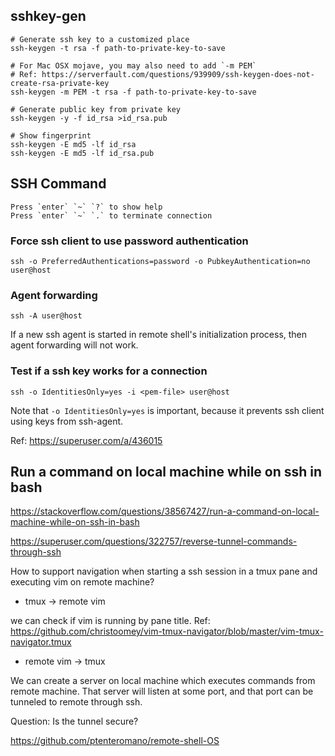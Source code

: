 ## sshkey-gen

```
# Generate ssh key to a customized place
ssh-keygen -t rsa -f path-to-private-key-to-save

# For Mac OSX mojave, you may also need to add `-m PEM`
# Ref: https://serverfault.com/questions/939909/ssh-keygen-does-not-create-rsa-private-key
ssh-keygen -m PEM -t rsa -f path-to-private-key-to-save

# Generate public key from private key
ssh-keygen -y -f id_rsa >id_rsa.pub

# Show fingerprint
ssh-keygen -E md5 -lf id_rsa
ssh-keygen -E md5 -lf id_rsa.pub
```

## SSH Command

```
Press `enter` `~` `?` to show help
Press `enter` `~` `.` to terminate connection
```

### Force ssh client to use password authentication

```
ssh -o PreferredAuthentications=password -o PubkeyAuthentication=no user@host
```

### Agent forwarding

```
ssh -A user@host
```

If a new ssh agent is started in remote shell's initialization process, then agent forwarding will not work.

### Test if a ssh key works for a connection

```
ssh -o IdentitiesOnly=yes -i <pem-file> user@host
```

Note that `-o IdentitiesOnly=yes` is important, because it prevents ssh client
using keys from ssh-agent.

Ref: https://superuser.com/a/436015

##  Run a command on local machine while on ssh in bash

https://stackoverflow.com/questions/38567427/run-a-command-on-local-machine-while-on-ssh-in-bash

https://superuser.com/questions/322757/reverse-tunnel-commands-through-ssh

How to support navigation when starting a ssh session in a tmux pane and executing vim on remote machine?

* tmux -> remote vim

we can check if vim is running by pane title.
Ref: https://github.com/christoomey/vim-tmux-navigator/blob/master/vim-tmux-navigator.tmux

* remote vim -> tmux

We can create a server on local machine which executes commands from remote machine. That server will listen at some port, and that port can be tunneled to remote through ssh.

Question: Is the tunnel secure?

https://github.com/ptenteromano/remote-shell-OS
